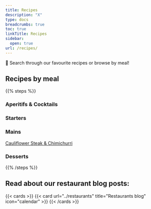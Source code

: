 ```yaml
---
title: Recipes
description: "X"
type: docs
breadcrumbs: true
toc: true
linkTitle: Recipes
sidebar:
  open: true
url: /recipes/
---
```


👋 Search through our favourite recipes or browse by meal!

## Recipes by meal

{{% steps %}}

### Aperitifs & Cocktails

### Starters

### Mains
[Cauliflower Steak & Chimichurri](../recipes/01)
### Desserts

{{% /steps %}}

## Read about our restaurant blog posts:

{{< cards >}}
  {{< card url="../restaurants" title="Restaurants blog" icon="calendar" >}}
{{< /cards >}}
